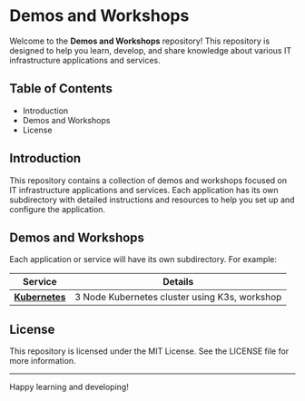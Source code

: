 # Demos and Workshops

Welcome to the **Demos and Workshops** repository! This repository is designed to help you learn, develop, and share knowledge about various IT infrastructure applications and services.

## Table of Contents

- Introduction
- Demos and Workshops
- License

## Introduction

This repository contains a collection of demos and workshops focused on IT infrastructure applications and services. Each application has its own subdirectory with detailed instructions and resources to help you set up and configure the application.

## Demos and Workshops

Each application or service will have its own subdirectory. For example:

| Service | Details |
| --- | --- |
| __[Kubernetes](/robertadamsul/demos-and-workshops/kubernetes)__ | 3 Node Kubernetes cluster using K3s, workshop |

## License

This repository is licensed under the MIT License. See the LICENSE file for more information.

---

Happy learning and developing!

